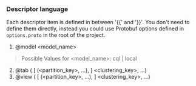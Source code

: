 ### Descriptor language

Each descriptor item is defined in between '{{' and '}}'.
You don't need to define them directly, instead you could use Protobuf options defined
in `options.proto` in the root of the project.

1. @model <model_name>        
> Possible Values for <model_name>: cql | local
2. @tab ( \[ (<partition_key>, ...), \] <clustering_key>, ...)
3. @view ( \[ (<partition_key>, ...), \] <clustering_key>, ...)